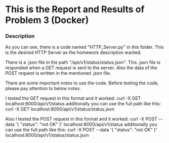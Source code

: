 # This is the Report and Results of Problem 3 (Docker)

### Description

As you can see, there is a code named "HTTP_Server.py" in this folder. This is the desired HTTP Server as the homework description wanted.

There is a .json file in the path "/api/v1/status/status.json". This .json file is responded when a GET request is sent to the server. Also the data of the POST request is written in the mentioned .json file. 

There are some important notes to use the code. Before testing the code, please pay attention to below notes.

I tested the GET request in this format and it worked:
		curl -X GET localhost:8000/api/v1/status
additionally you can use the full path like this:
    curl -X GET localhost:8000/api/v1/status/status.json

Also I tested the POST request in this format and it worked:
    curl -X POST --data '{ "status": "not OK" }' localhost:8000/api/v1/status
additionally you can use the full path like this:
    curl -X POST --data '{ "status": "not OK" }' localhost:8000/api/v1/status/status.json
